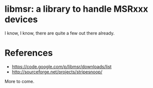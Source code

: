 # libmsr: a library to handle MSRxxx devices

I know, I know, there are quite a few out there already.

# References

* https://code.google.com/p/libmsr/downloads/list
* http://sourceforge.net/projects/stripesnoop/

More to come.
